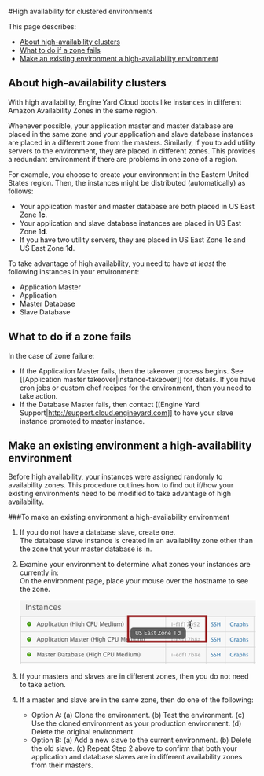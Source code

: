 #High availability for clustered environments

This page describes:  

* [About high-availability clusters][1]
* [What to do if a zone fails][2]
* [Make an existing environment a high-availability environment][3]

<h2 id="topic1">About high-availability clusters</h2>

With high availability, Engine Yard Cloud boots like instances in different Amazon Availability Zones in the same region. 

Whenever possible, your application master and master database are placed in the same zone and your application and slave database instances are placed in a different zone from the masters.  Similarly, if you to add utility servers to the environment, they are placed in different zones.  This provides a redundant environment if there are problems in one zone of a region.

For example, you choose to create your environment in the Eastern United States region. Then, the instances might be distributed (automatically) as follows:

* Your application master and master database are both placed in US East Zone 1**c**. 
* Your application and slave database instances are placed in US East Zone 1**d**. 
* If you have two utility servers, they are placed in US East Zone 1**c** and US East Zone 1**d**.

To take advantage of high availability, you need to have _at least_ the following instances in your environment:  

* Application Master
* Application
* Master Database
* Slave Database

<h2 id="topic2">What to do if a zone fails</h2>

In the case of zone failure:  

* If the Application Master fails, then the takeover process begins. See [[Application master takeover|instance-takeover]] for details. If you have cron jobs or custom chef recipes for the environment, then you need to take action.
* If the Database Master fails, then contact [[Engine Yard Support|http://support.cloud.engineyard.com]] to have your slave instance promoted to master instance. 


<h2 id="topic3">Make an existing environment a high-availability environment</h2>

Before high availability, your instances were assigned randomly to availability zones. This procedure outlines how to find out if/how your existing environments need to be modified to take advantage of high availability. 

###To make an existing environment a high-availability environment

1. If you do not have a database slave, create one.  
    The database slave instance is created in an availability zone other than the zone that your master database is in.

2. Examine your environment to determine what zones your instances are currently in:  
    On the environment page, place your mouse over the hostname to see the zone. 

    ![Place mouse over IP address to see the availability zone](images/avail_zone.png)

3. If your masters and slaves are in different zones, then you do not need to take action.

4. If a master and slave are in the same zone, then do one of the following:
    * Option A: (a) Clone the environment. (b) Test the environment. (c) Use the cloned environment as your production environment. (d) Delete the original environment.
    * Option B: (a) Add a new slave to the current environment. (b) Delete the old slave. (c) Repeat Step 2 above to confirm that both your application and database slaves are in different availability zones from their masters. 




[1]: #topic1        "topic1"
[2]: #topic2        "topic2"
[3]: #topic3        "topic3"
[4]: #topic4        "topic4"

